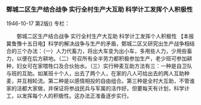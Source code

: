 ### 鄄城二区生产结合战争  实行全村生产大互助  科学计工发挥个人积极性

1946-10-17
第2版()
专栏：

　　鄄城二区生产结合战争
    实行全村生产大互助
    科学计工发挥个人积极性
    【本报冀鲁豫十五日电】科学的解决战争与生产的矛盾，鄄城二区又研究出生产战争相结合的三个办法：（一）人力代畜力，将出大车变为出小车，多用些人力，少用些畜力，以便在后方耕地。（二）号召所有全半劳力都积极参加生产，老少班可参加耕种，妇女可在家喂牲口及合伙抬水。（三）实行种麦互助方法有三：一种是自卫队与班的互助。如某班十个人，出去了两个人，在家的八人可给出去的两人互助种麦，并互相轮流。第二种是以感情相投的自由组合。第三种是全村大互助，不管谁家的活都大家做，并保证将参战民兵与军属的活作好。但要每天有计划，科学计工，以发挥每个人的积极性。这办法正准备逐步实行。
